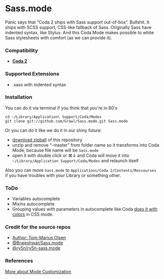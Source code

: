 # Sass.mode

Panic says that “Coda 2 ships with Sass support out-of-box”. Bullshit. It ships with SCSS support, CSS-like fallback of Sass. Originally Sass have indented syntax, like Stylus. And this Coda Mode makes possible to white Sass stylesheets with comfort (as we can provide it).

### Compatibility

+ **[Coda 2](http://www.panic.com/coda/)**

### Supported Extensions

+ .sass with indented syntax

### Installation

You can do it via terminal if you think that you're in 80's

	cd ~/Library/Application\ Support/Coda/Modes
	git clone git://github.com/Grawl/Sass.mode.git Sass.mode

Or you can do it like we do it in our shiny future:

+ [download zipball](master.zip) of this repository
+ unzip and remove “-master” from folder name so it transforms into Coda Mode, because file name will be `Sass.mode`
+ open it with double click or ⌘↓ and Coda will move it into `~/Library/Application Support/Coda/Modes` and relaunch itself

Also you can move `Sass.mode` to `Applications/Coda 2/Contents/Rescourses` if you have troubles with your Library or something other.

### ToDo

+ Variables autocomplete
+ Mixins autocomplete
+ Grouping values with parameters in autocomplete like Coda [does it with colors](http://d.pr/i/Ctdu) in CSS mode.

### Credit for the source repos

+ [Author: Tom-Marius Olsen](http://upstruct.svn.beanstalkapp.com/sass/)
+ [@Brajeshwar/Sass.mode](http://github.com/Brajeshwar/Sass.mode)
+ [@ry5n/ry5n-sass.mode](https://github.com/ry5n/ry5n-sass.mode)

### References

[More about Mode Customization](http://www.codingmonkeys.de/subethaedit/mode.html)
